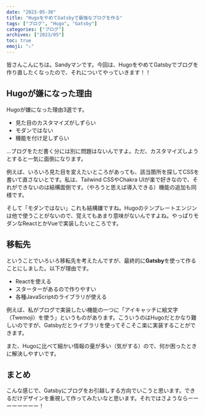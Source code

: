 ```yaml
---
date: "2023-05-30"
title: "HugoをやめてGatsbyで最強なブログを作る"
tags: ["ブログ", "Hugo", "Gatsby"]
categories: ["ブログ"]
archives: ["2023/05"]
toc: true
emoji: "⚔️"
---
```


皆さんこんにちは。Sandyマンです。今回は、HugoをやめてGatsbyでブログを作り直したくなったので、それについてやっていきます！！

## Hugoが嫌になった理由
Hugoが嫌になった理由3選です。

- 見た目のカスタマイズがしずらい
- モダンではない
- 機能を付け足しずらい

...ブログをただ書く分には別に問題はないんですよ。ただ、カスタマイズしようとすると一気に面倒になります。

例えば、いろいろ見た目を変えたいところがあっても、該当箇所を探してCSSを書いて直さないとです。私は、Tailwind CSSやChakra UIが楽で好きなので、それができないのは結構面倒です。（やろうと思えば導入できる）機能の追加も同様です。

そして「モダンではない」これも結構嫌ですね。Hugoのテンプレートエンジンは他で使うことがないので、覚えてもあまり意味がないんですよね。やっぱりモダンなReactとかVueで実装したいところです。

## 移転先
ということでいろいろ移転先を考えたんですが、最終的に**Gatsby**を使って作ることにしました。以下が理由です。

- Reactを使える
- スターターがあるので作りやすい
- 各種JavaScriptのライブラリが使える

例えば、私がブログで実装したい機能の一つに「アイキャッチに絵文字（Twemoji）を使う」というものがあります。こういうのはHugoだとかなり難しいのですが、Gatsbyだとライブラリを使ってそこそこ楽に実装することができます。

また、Hugoに比べて細かい情報の量が多い（気がする）ので、何か困ったときに解決しやすいです。

## まとめ
こんな感じで、Gatsbyにブログをお引越しする方向でいこうと思います。できるだけデザインを重視して作ってみたいなと思います。それではさようならーーーーーーーー！